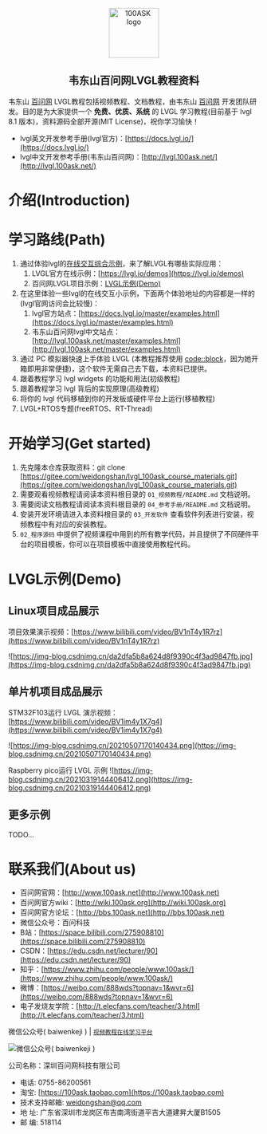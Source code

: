

<p align="center"><a href="https://www.100ask.net" target="_blank" rel="noopener noreferrer"><img width="100" src="http://wechatapppro-1252524126.file.myqcloud.com/appTVs2sJfo3933/image/b_u_5fb1e35c3d801_CUAzKqf9/knhb7p8x0j7u.png" alt="100ASK logo"></a></p>

<h2 align="center">韦东山百问网LVGL教程资料</h2>   

韦东山 [百问网](https://www.100ask.net) LVGL教程包括视频教程、文档教程，由韦东山 [百问网](https://www.100ask.net) 开发团队研发。目的是为大家提供一个 **免费、优质、系统** 的 LVGL 学习教程(目前基于 lvgl 8.1 版本)，资料源码全部开源(MIT License)，祝你学习愉快！

- lvgl英文开发参考手册(lvgl官方)：[https://docs.lvgl.io/](https://docs.lvgl.io/)
- lvgl中文开发参考手册(韦东山百问网)：[http://lvgl.100ask.net/](http://lvgl.100ask.net/)


# 介绍(Introduction)


# 学习路线(Path)

1. 通过体验lvgl的[在线交互综合示例](https://lvgl.io/demos)，来了解LVGL有哪些实际应用：
   1. LVGL官方在线示例：[https://lvgl.io/demos](https://lvgl.io/demos)
   2. 百问网LVGL项目示例：[LVGL示例(Demo)](#LVGL示例(Demo))
2. 在这里体验一些lvgl的在线交互小示例，下面两个体验地址的内容都是一样的(lvgl官网访问会比较慢)：
   1. lvgl官方站点：[https://docs.lvgl.io/master/examples.html](https://docs.lvgl.io/master/examples.html)
   2. 韦东山百问网lvgl中文站点：[http://lvgl.100ask.net/master/examples.html](http://lvgl.100ask.net/master/examples.html)
3. 通过 PC 模拟器快速上手体验 LVGL (本教程推荐使用 [code::block](https://www.codeblocks.org)，因为她开箱即用非常便捷)，这个软件无需自己去下载，本资料已提供。
4. 跟着教程学习 lvgl widgets 的功能和用法(初级教程)
5. 跟着教程学习 lvgl 背后的实现原理(高级教程)
6. 将你的 lvgl 代码移植到你的开发板或硬件平台上运行(移植教程)
6. LVGL+RTOS专题(freeRTOS、RT-Thread)


# 开始学习(Get started)

1. 先克隆本仓库获取资料：git clone [https://gitee.com/weidongshan/lvgl_100ask_course_materials.git](https://gitee.com/weidongshan/lvgl_100ask_course_materials.git)
2. 需要观看视频教程请阅读本资料根目录的 `01_视频教程/README.md` 文档说明。
3. 需要阅读文档教程请阅读本资料根目录的 `04_参考手册/README.md` 文档说明。
4. 安装开发环境请进入本资料根目录的 `03_开发软件` 查看软件列表进行安装，视频教程中有对应的安装教程。
5. `02_程序源码` 中提供了视频课程中用到的所有教学代码，并且提供了不同硬件平台的项目模板，你可以在项目模板中直接使用教程代码。


# LVGL示例(Demo)

## Linux项目成品展示

项目效果演示视频：[https://www.bilibili.com/video/BV1nT4y1R7rz](https://www.bilibili.com/video/BV1nT4y1R7rz)

![https://img-blog.csdnimg.cn/da2dfa5b8a624d8f9390c4f3ad9847fb.jpg](https://img-blog.csdnimg.cn/da2dfa5b8a624d8f9390c4f3ad9847fb.jpg)

## 单片机项目成品展示

STM32F103运行 LVGL 演示视频：[https://www.bilibili.com/video/BV1im4y1X7g4](https://www.bilibili.com/video/BV1im4y1X7g4)

![https://img-blog.csdnimg.cn/20210507170140434.png](https://img-blog.csdnimg.cn/20210507170140434.png)


Raspberry pico运行 LVGL 示例
![https://img-blog.csdnimg.cn/20210319144406412.png](https://img-blog.csdnimg.cn/20210319144406412.png)


## 更多示例
 TODO...


# 联系我们(About us)

- 百问网官网：[http://www.100ask.net](http://www.100ask.net)
- 百问网官方wiki：[http://wiki.100ask.org](http://wiki.100ask.org)
- 百问网官方论坛：[http://bbs.100ask.net](http://bbs.100ask.net)
- 微信公众号：百问科技
- B站：[https://space.bilibili.com/275908810](https://space.bilibili.com/275908810)
- CSDN：[https://edu.csdn.net/lecturer/90](https://edu.csdn.net/lecturer/90)
- 知乎：[https://www.zhihu.com/people/www.100ask/](https://www.zhihu.com/people/www.100ask/)
- 微博：[https://weibo.com/888wds?topnav=1&wvr=6](https://weibo.com/888wds?topnav=1&wvr=6)
- 电子发烧友学院：[http://t.elecfans.com/teacher/3.html](http://t.elecfans.com/teacher/3.html)


微信公众号( baiwenkeji )  |  [`视频教程在线学习平台`](http://www.100ask.net)

![微信公众号( baiwenkeji )](http://photos.100ask.net/ELADCMSecond/aboutus/followus.png)



公司名称：深圳百问网科技有限公司
-  电话: 0755-86200561
-  淘宝: [https://100ask.taobao.com](https://100ask.taobao.com)
-  技术支持邮箱: weidongshan@qq.com 
-  地        址: 广东省深圳市龙岗区布吉南湾街道平吉大道建昇大厦B1505 
-  邮        编: 518114 
